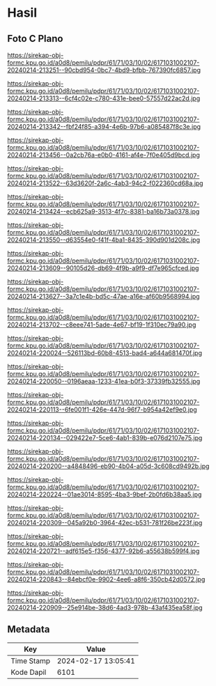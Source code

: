 # Hasil

## Foto C Plano

https://sirekap-obj-formc.kpu.go.id/a0d8/pemilu/pdpr/61/71/03/10/02/6171031002107-20240214-213251--90cbd954-0bc7-4bd9-bfbb-767390fc6857.jpg

https://sirekap-obj-formc.kpu.go.id/a0d8/pemilu/pdpr/61/71/03/10/02/6171031002107-20240214-213313--6cf4c02e-c780-431e-bee0-57557d22ac2d.jpg

https://sirekap-obj-formc.kpu.go.id/a0d8/pemilu/pdpr/61/71/03/10/02/6171031002107-20240214-213342--fbf24f85-a394-4e6b-97b6-a085487f8c3e.jpg

https://sirekap-obj-formc.kpu.go.id/a0d8/pemilu/pdpr/61/71/03/10/02/6171031002107-20240214-213456--0a2cb76a-e0b0-4161-af4e-7f0e405d9bcd.jpg

https://sirekap-obj-formc.kpu.go.id/a0d8/pemilu/pdpr/61/71/03/10/02/6171031002107-20240214-213522--63d3620f-2a6c-4ab3-94c2-f022360cd68a.jpg

https://sirekap-obj-formc.kpu.go.id/a0d8/pemilu/pdpr/61/71/03/10/02/6171031002107-20240214-213424--ecb625a9-3513-4f7c-8381-ba16b73a0378.jpg

https://sirekap-obj-formc.kpu.go.id/a0d8/pemilu/pdpr/61/71/03/10/02/6171031002107-20240214-213550--d63554e0-f41f-4ba1-8435-390d901d208c.jpg

https://sirekap-obj-formc.kpu.go.id/a0d8/pemilu/pdpr/61/71/03/10/02/6171031002107-20240214-213609--90105d26-db69-4f9b-a9f9-df7e965cfced.jpg

https://sirekap-obj-formc.kpu.go.id/a0d8/pemilu/pdpr/61/71/03/10/02/6171031002107-20240214-213627--3a7c1e4b-bd5c-47ae-a16e-af60b9568994.jpg

https://sirekap-obj-formc.kpu.go.id/a0d8/pemilu/pdpr/61/71/03/10/02/6171031002107-20240214-213702--c8eee741-5ade-4e67-bf19-1f310ec79a90.jpg

https://sirekap-obj-formc.kpu.go.id/a0d8/pemilu/pdpr/61/71/03/10/02/6171031002107-20240214-220024--526113bd-60b8-4513-bad4-a644a681470f.jpg

https://sirekap-obj-formc.kpu.go.id/a0d8/pemilu/pdpr/61/71/03/10/02/6171031002107-20240214-220050--0196aeaa-1233-41ea-b0f3-37339fb32555.jpg

https://sirekap-obj-formc.kpu.go.id/a0d8/pemilu/pdpr/61/71/03/10/02/6171031002107-20240214-220113--6fe001f1-426e-447d-96f7-b954a42ef9e0.jpg

https://sirekap-obj-formc.kpu.go.id/a0d8/pemilu/pdpr/61/71/03/10/02/6171031002107-20240214-220134--029422e7-5ce6-4ab1-839b-e076d2107e75.jpg

https://sirekap-obj-formc.kpu.go.id/a0d8/pemilu/pdpr/61/71/03/10/02/6171031002107-20240214-220200--a4848496-eb90-4b04-a05d-3c608cd9492b.jpg

https://sirekap-obj-formc.kpu.go.id/a0d8/pemilu/pdpr/61/71/03/10/02/6171031002107-20240214-220224--01ae3014-8595-4ba3-9bef-2b0fd6b38aa5.jpg

https://sirekap-obj-formc.kpu.go.id/a0d8/pemilu/pdpr/61/71/03/10/02/6171031002107-20240214-220309--045a92b0-3964-42ec-b531-781f26be223f.jpg

https://sirekap-obj-formc.kpu.go.id/a0d8/pemilu/pdpr/61/71/03/10/02/6171031002107-20240214-220721--adf615e5-f356-4377-92b6-a55638b599f4.jpg

https://sirekap-obj-formc.kpu.go.id/a0d8/pemilu/pdpr/61/71/03/10/02/6171031002107-20240214-220843--84ebcf0e-9902-4ee6-a8f6-350cb42d0572.jpg

https://sirekap-obj-formc.kpu.go.id/a0d8/pemilu/pdpr/61/71/03/10/02/6171031002107-20240214-220909--25e914be-38d6-4ad3-978b-43af435ea58f.jpg


## Metadata

| Key        | Value               |
| ---------- | ------------------- |
| Time Stamp | 2024-02-17 13:05:41 |
| Kode Dapil | 6101                |



